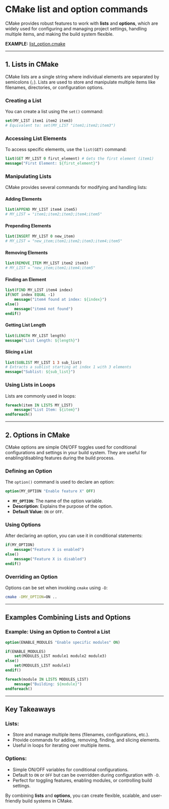 # CMake list and option commands

CMake provides robust features to work with **lists** and **options**, which are widely used for configuring and managing project settings, handling multiple items, and making the build system flexible.

**EXAMPLE:** [list_option.cmake](./list_option.cmake)

---

## **1. Lists in CMake**
CMake lists are a single string where individual elements are separated by semicolons (`;`). Lists are used to store and manipulate multiple items like filenames, directories, or configuration options.

### **Creating a List**
You can create a list using the `set()` command:
```cmake
set(MY_LIST item1 item2 item3)
# Equivalent to: set(MY_LIST "item1;item2;item3")
```

### **Accessing List Elements**
To access specific elements, use the `list(GET)` command:
```cmake
list(GET MY_LIST 0 first_element) # Gets the first element (item1)
message("First Element: ${first_element}")
```

### **Manipulating Lists**
CMake provides several commands for modifying and handling lists:

#### **Adding Elements**
```cmake
list(APPEND MY_LIST item4 item5)
# MY_LIST = "item1;item2;item3;item4;item5"
```

#### **Prepending Elements**
```cmake
list(INSERT MY_LIST 0 new_item)
# MY_LIST = "new_item;item1;item2;item3;item4;item5"
```

#### **Removing Elements**
```cmake
list(REMOVE_ITEM MY_LIST item2 item3)
# MY_LIST = "new_item;item1;item4;item5"
```

#### **Finding an Element**
```cmake
list(FIND MY_LIST item4 index)
if(NOT index EQUAL -1)
    message("item4 found at index: ${index}")
else()
    message("item4 not found")
endif()
```

#### **Getting List Length**
```cmake
list(LENGTH MY_LIST length)
message("List Length: ${length}")
```

#### **Slicing a List**
```cmake
list(SUBLIST MY_LIST 1 3 sub_list)
# Extracts a sublist starting at index 1 with 3 elements
message("Sublist: ${sub_list}")
```

### **Using Lists in Loops**
Lists are commonly used in loops:
```cmake
foreach(item IN LISTS MY_LIST)
    message("List Item: ${item}")
endforeach()
```

---

## **2. Options in CMake**
CMake options are simple ON/OFF toggles used for conditional configurations and settings in your build system. They are useful for enabling/disabling features during the build process.

### **Defining an Option**
The `option()` command is used to declare an option:
```cmake
option(MY_OPTION "Enable feature X" OFF)
```
- **`MY_OPTION`**: The name of the option variable.
- **Description**: Explains the purpose of the option.
- **Default Value**: `ON` or `OFF`.

### **Using Options**
After declaring an option, you can use it in conditional statements:
```cmake
if(MY_OPTION)
    message("Feature X is enabled")
else()
    message("Feature X is disabled")
endif()
```

### **Overriding an Option**
Options can be set when invoking `cmake` using `-D`:
```bash
cmake -DMY_OPTION=ON ..
```

---

## **Examples Combining Lists and Options**
### **Example: Using an Option to Control a List**
```cmake
option(ENABLE_MODULES "Enable specific modules" ON)

if(ENABLE_MODULES)
    set(MODULES_LIST module1 module2 module3)
else()
    set(MODULES_LIST module1)
endif()

foreach(module IN LISTS MODULES_LIST)
    message("Building: ${module}")
endforeach()
```

---

## **Key Takeaways**
### **Lists**:
- Store and manage multiple items (filenames, configurations, etc.).
- Provide commands for adding, removing, finding, and slicing elements.
- Useful in loops for iterating over multiple items.

### **Options**:
- Simple ON/OFF variables for conditional configurations.
- Default to `ON` or `OFF` but can be overridden during configuration with `-D`.
- Perfect for toggling features, enabling modules, or controlling build settings. 

By combining **lists** and **options**, you can create flexible, scalable, and user-friendly build systems in CMake.
